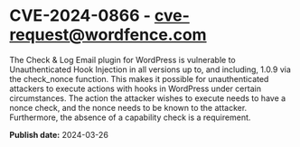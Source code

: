# CVE-2024-0866 - cve-request@wordfence.com

The Check & Log Email plugin for WordPress is vulnerable to Unauthenticated Hook Injection in all versions up to, and including, 1.0.9 via the check_nonce function. This makes it possible for unauthenticated attackers to execute actions with hooks in WordPress under certain circumstances. The action the attacker wishes to execute needs to have a nonce check, and the nonce needs to be known to the attacker. Furthermore, the absence of a capability check is a requirement.

**Publish date:** 2024-03-26
